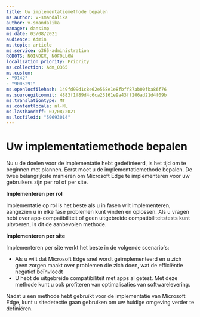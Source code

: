 ```yaml
---
title: Uw implementatiemethode bepalen
ms.author: v-smandalika
author: v-smandalika
manager: dansimp
ms.date: 03/08/2021
audience: Admin
ms.topic: article
ms.service: o365-administration
ROBOTS: NOINDEX, NOFOLLOW
localization_priority: Priority
ms.collection: Adm_O365
ms.custom:
- "9142"
- "9005291"
ms.openlocfilehash: 149fd99d1c8e62e568e1e8fbff87ab00fba86f76
ms.sourcegitcommit: 4883f1f89d4c6ca23161e9a43ff206ad21d4f09b
ms.translationtype: MT
ms.contentlocale: nl-NL
ms.lasthandoff: 03/08/2021
ms.locfileid: "50693014"
---
```

# <a name="determine-your-deployment-method"></a>Uw implementatiemethode bepalen

Nu u de doelen voor de implementatie hebt gedefinieerd, is het tijd om te beginnen met plannen. Eerst moet u de implementatiemethode bepalen. De twee belangrijkste manieren om Microsoft Edge te implementeren voor uw gebruikers zijn per rol of per site.

**Implementeren per rol**

Implementatie op rol is het beste als u in fasen wilt implementeren, aangezien u in elke fase problemen kunt vinden en oplossen. Als u vragen hebt over app-compatibiliteit of geen uitgebreide compatibiliteitstests kunt uitvoeren, is dit de aanbevolen methode.

**Implementeren per site**

Implementeren per site werkt het beste in de volgende scenario's:
- Als u wilt dat Microsoft Edge snel wordt geïmplementeerd en u zich geen zorgen maakt over problemen die zich doen, wat de efficiëntie negatief beïnvloedt
- U hebt de uitgebreide compatibiliteit met apps al getest. Met deze methode kunt u ook profiteren van optimalisaties van softwarelevering.

Nadat u een methode hebt gebruikt voor de implementatie van Microsoft Edge, kunt u sitedetectie gaan gebruiken om uw huidige omgeving verder te definiëren.
